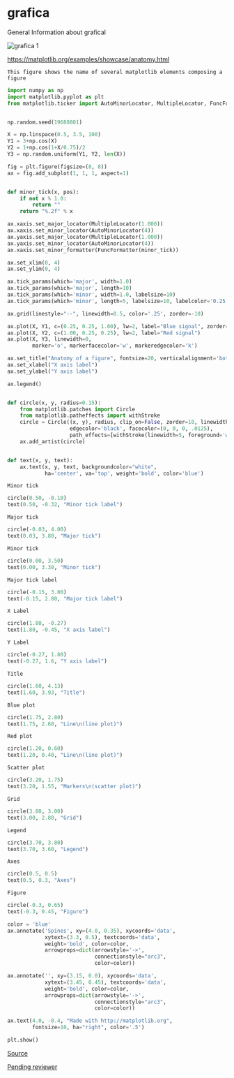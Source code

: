 # grafica
General Information about grafical 


![grafica 1](https://user-images.githubusercontent.com/17385297/51697148-e1561e00-1fe5-11e9-9440-1d97bdaa7de2.PNG)



https://matplotlib.org/examples/showcase/anatomy.html


```
This figure shows the name of several matplotlib elements composing a figure
```

```python
import numpy as np
import matplotlib.pyplot as plt
from matplotlib.ticker import AutoMinorLocator, MultipleLocator, FuncFormatter


np.random.seed(19680801)

X = np.linspace(0.5, 3.5, 100)
Y1 = 3+np.cos(X)
Y2 = 1+np.cos(1+X/0.75)/2
Y3 = np.random.uniform(Y1, Y2, len(X))

fig = plt.figure(figsize=(8, 8))
ax = fig.add_subplot(1, 1, 1, aspect=1)


def minor_tick(x, pos):
    if not x % 1.0:
        return ""
    return "%.2f" % x

ax.xaxis.set_major_locator(MultipleLocator(1.000))
ax.xaxis.set_minor_locator(AutoMinorLocator(4))
ax.yaxis.set_major_locator(MultipleLocator(1.000))
ax.yaxis.set_minor_locator(AutoMinorLocator(4))
ax.xaxis.set_minor_formatter(FuncFormatter(minor_tick))

ax.set_xlim(0, 4)
ax.set_ylim(0, 4)

ax.tick_params(which='major', width=1.0)
ax.tick_params(which='major', length=10)
ax.tick_params(which='minor', width=1.0, labelsize=10)
ax.tick_params(which='minor', length=5, labelsize=10, labelcolor='0.25')

ax.grid(linestyle="--", linewidth=0.5, color='.25', zorder=-10)

ax.plot(X, Y1, c=(0.25, 0.25, 1.00), lw=2, label="Blue signal", zorder=10)
ax.plot(X, Y2, c=(1.00, 0.25, 0.25), lw=2, label="Red signal")
ax.plot(X, Y3, linewidth=0,
        marker='o', markerfacecolor='w', markeredgecolor='k')

ax.set_title("Anatomy of a figure", fontsize=20, verticalalignment='bottom')
ax.set_xlabel("X axis label")
ax.set_ylabel("Y axis label")

ax.legend()


def circle(x, y, radius=0.15):
    from matplotlib.patches import Circle
    from matplotlib.patheffects import withStroke
    circle = Circle((x, y), radius, clip_on=False, zorder=10, linewidth=1,
                    edgecolor='black', facecolor=(0, 0, 0, .0125),
                    path_effects=[withStroke(linewidth=5, foreground='w')])
    ax.add_artist(circle)


def text(x, y, text):
    ax.text(x, y, text, backgroundcolor="white",
            ha='center', va='top', weight='bold', color='blue')
```
```
Minor tick
```
```python
circle(0.50, -0.10)
text(0.50, -0.32, "Minor tick label")
```
```
Major tick
```
```python
circle(-0.03, 4.00)
text(0.03, 3.80, "Major tick")
```
```
Minor tick
```
```python
circle(0.00, 3.50)
text(0.00, 3.30, "Minor tick")
```
```
Major tick label
```
```python
circle(-0.15, 3.00)
text(-0.15, 2.80, "Major tick label")
```
```
X Label
```
```python
circle(1.80, -0.27)
text(1.80, -0.45, "X axis label")
```
```
Y Label
```
```python
circle(-0.27, 1.80)
text(-0.27, 1.6, "Y axis label")
```
```
Title
```
```python
circle(1.60, 4.13)
text(1.60, 3.93, "Title")
```
```
Blue plot
```
```python
circle(1.75, 2.80)
text(1.75, 2.60, "Line\n(line plot)")
```
```
Red plot
```
```python
circle(1.20, 0.60)
text(1.20, 0.40, "Line\n(line plot)")
```
```
Scatter plot
```
```python
circle(3.20, 1.75)
text(3.20, 1.55, "Markers\n(scatter plot)")
```
```
Grid
```
```python
circle(3.00, 3.00)
text(3.00, 2.80, "Grid")
```
```
Legend
```
```python
circle(3.70, 3.80)
text(3.70, 3.60, "Legend")
```
```
Axes
```
```python
circle(0.5, 0.5)
text(0.5, 0.3, "Axes")
```
```
Figure
```
```python
circle(-0.3, 0.65)
text(-0.3, 0.45, "Figure")

color = 'blue'
ax.annotate('Spines', xy=(4.0, 0.35), xycoords='data',
            xytext=(3.3, 0.5), textcoords='data',
            weight='bold', color=color,
            arrowprops=dict(arrowstyle='->',
                            connectionstyle="arc3",
                            color=color))

ax.annotate('', xy=(3.15, 0.0), xycoords='data',
            xytext=(3.45, 0.45), textcoords='data',
            weight='bold', color=color,
            arrowprops=dict(arrowstyle='->',
                            connectionstyle="arc3",
                            color=color))

ax.text(4.0, -0.4, "Made with http://matplotlib.org",
        fontsize=10, ha="right", color='.5')

plt.show()

```




[Source](https://matplotlib.org/examples/pylab_examples/scatter_hist.html)

[Pending reviewer](https://nbviewer.jupyter.org/urls/gist.github.com/fonnesbeck/5850463/raw/a29d9ffb863bfab09ff6c1fc853e1d5bf69fe3e4/3.+Plotting+and+Visualization.ipynb/)




